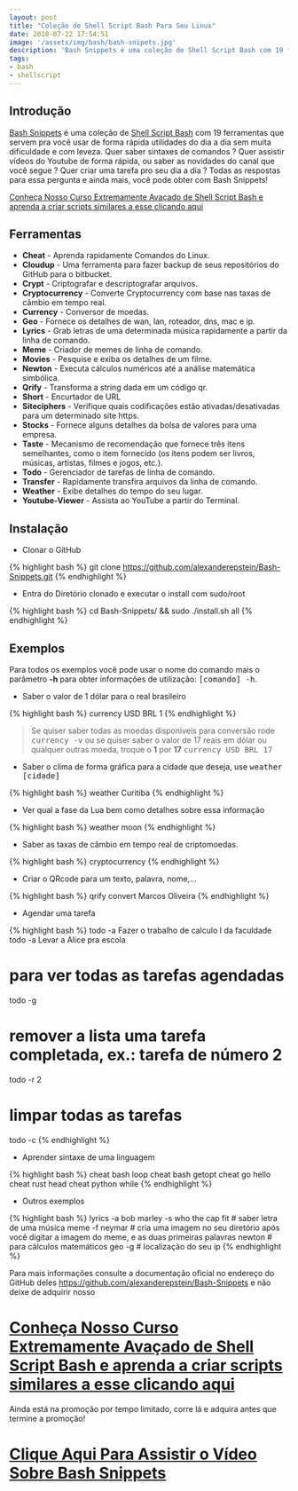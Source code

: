 ```yaml
---
layout: post
title: "Coleção de Shell Script Bash Para Seu Linux"
date: 2018-07-22 17:54:51
image: '/assets/img/bash/bash-snipets.jpg'
description: 'Bash Snippets é uma coleção de Shell Script Bash com 19 ferramentas que servem pra você usar de forma rápida.'
tags:
- bash
- shellscript
---
```


## Introdução

[Bash Snippets](https://github.com/alexanderepstein/Bash-Snippets) é uma coleção de [Shell Script Bash](http://terminalroot.com.br/shell) com 19 ferramentas que servem pra você usar de forma rápida utilidades do dia a dia sem muita dificuldade e com leveza. Quer saber sintaxes de comandos ? Quer assistir vídeos do Youtube de forma rápida, ou saber as novidades do canal que você segue ? Quer criar uma tarefa pro seu dia a dia ? Todas as respostas para essa pergunta e ainda mais, você pode obter com Bash Snippets!


[Conheça Nosso Curso Extremamente Avaçado de Shell Script Bash e aprenda a criar scripts similares a esse clicando aqui](http://terminalroot.com.br/shell)


## Ferramentas

+ __Cheat__ - Aprenda rapidamente Comandos do Linux.
+ __Cloudup__ - Uma ferramenta para fazer backup de seus repositórios do GitHub para o bitbucket.
+ __Crypt__ - Criptografar e descriptografar arquivos.
+ __Cryptocurrency__ - Converte Cryptocurrency com base nas taxas de câmbio em tempo real.
+ __Currency__ - Conversor de moedas.
+ __Geo__ - Fornece os detalhes de wan, lan, roteador, dns, mac e ip.
+ __Lyrics__ - Grab letras de uma determinada música rapidamente a partir da linha de comando.
+ __Meme__ - Criador de memes de linha de comando.
+ __Movies__ - Pesquise e exiba os detalhes de um filme.
+ __Newton__ - Executa cálculos numéricos até a análise matemática simbólica.
+ __Qrify__ - Transforma a string dada em um código qr.
+ __Short__ - Encurtador de URL
+ __Siteciphers__ - Verifique quais codificações estão ativadas/desativadas para um determinado site https.
+ __Stocks__ - Fornece alguns detalhes da bolsa de valores para uma empresa.
+ __Taste__ - Mecanismo de recomendação que fornece três itens semelhantes, como o item fornecido (os itens podem ser livros, músicas, artistas, filmes e jogos, etc.).
+ __Todo__ - Gerenciador de tarefas de linha de comando.
+ __Transfer__ - Rapidamente transfira arquivos da linha de comando.
+ __Weather__ - Exibe detalhes do tempo do seu lugar.
+ __Youtube-Viewer__ - Assista ao YouTube a partir do Terminal.

## Instalação

+ Clonar o GitHub

{% highlight bash %}
git clone https://github.com/alexanderepstein/Bash-Snippets.git
{% endhighlight %}

+ Entra do Diretório clonado e executar o install com sudo/root

{% highlight bash %}
cd Bash-Snippets/ && sudo ./install.sh all
{% endhighlight %}

## Exemplos

Para todos os exemplos você pode usar o nome do comando mais o parâmetro __-h__ para obter informações de utilização: <kbd>[comando] -h</kbd>.

+ Saber o valor de 1 dólar para o real brasileiro

{% highlight bash %}
currency USD BRL 1
{% endhighlight %}

> Se quiser saber todas as moedas disponíveis para conversão rode <kbd>currency -v</kbd> ou se quiser saber o valor de 17 reais em dólar ou qualquer outras moeda, troque o __1__ por __17__ <kbd>currency USD BRL 17</kbd>

+ Saber o clima de forma gráfica para a cidade que deseja, use <kbd>weather [cidade]</kbd>

{% highlight bash %}
weather Curitiba
{% endhighlight %}

+ Ver qual a fase da Lua bem como detalhes sobre essa informação

{% highlight bash %}
weather moon
{% endhighlight %}

+ Saber as taxas de câmbio em tempo real de criptomoedas.

{% highlight bash %}
cryptocurrency
{% endhighlight %}

+ Criar o QRcode para um texto, palavra, nome,...

{% highlight bash %}
qrify convert Marcos Oliveira
{% endhighlight %}

+ Agendar uma tarefa

{% highlight bash %}
todo -a Fazer o trabalho de calculo I da faculdade
todo -a Levar a Alice pra escola
# para ver todas as tarefas agendadas
todo -g
# remover a lista uma tarefa completada, ex.: tarefa de número 2
todo -r 2
# limpar todas as tarefas
todo -c
{% endhighlight %}

+ Aprender sintaxe de uma linguagem

{% highlight bash %}
cheat bash loop
cheat bash getopt
cheat go hello
cheat rust head
cheat python while
{% endhighlight %}

+ Outros exemplos

{% highlight bash %}
lyrics -a bob marley -s who the cap fit # saber letra de uma música
meme -f neymar # cria uma imagem no seu diretório após você digitar a imagem do meme, e as duas primeiras palavras
newton # para cálculos matemáticos
geo -g # localização do seu ip
{% endhighlight %}

Para mais informações consulte a documentação oficial no endereço do GitHub deles <https://github.com/alexanderepstein/Bash-Snippets> e não deixe de adquirir nosso

# [Conheça Nosso Curso Extremamente Avaçado de Shell Script Bash e aprenda a criar scripts similares a esse clicando aqui](http://terminalroot.com.br/shell) 

Ainda está na promoção por tempo limitado, corre lá e adquira antes que termine a promoção!

# [Clique Aqui Para Assistir o Vídeo Sobre Bash Snippets](https://youtu.be/Nm1OPSCDBpI)

<script async src="https://pagead2.googlesyndication.com/pagead/js/adsbygoogle.js"></script>

<!-- Informat -->
<ins class="adsbygoogle"
 style="display:block"
 data-ad-client="ca-pub-2838251107855362"
 data-ad-slot="2327980059"
 data-ad-format="auto"
 data-full-width-responsive="true"></ins>

<script>
(adsbygoogle = window.adsbygoogle || []).push({});
</script>


